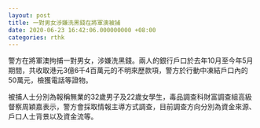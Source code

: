 ```yaml
---
layout: post
title: 一對男女涉嫌洗黑錢在將軍澳被捕
date: 2020-06-23 16:42:06.000000000 +08:00
categories: rthk
---
```


警方在將軍澳拘捕一對男女，涉嫌洗黑錢。兩人的銀行戶口於去年10月至今年5月期間，共收取港元3億6千4百萬元的不明來歷款項，警方於行動中凍結戶口內的50萬元，檢獲電話等證物。

被捕人士分別為報稱無業的32歲男子及22歲女學生，毒品調查科財富調查組高級督察周穎嘉表示，警方會採取情報主導方式調查，目前調查方向分別為資金來源、戶口人士背景以及資金流等。
